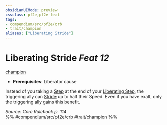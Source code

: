 ```yaml
---
obsidianUIMode: preview
cssclass: pf2e,pf2e-feat
tags:
- compendium/src/pf2e/crb
- trait/champion
aliases: ["Liberating Stride"]
---
```

# Liberating Stride  *Feat 12*  
[champion](Reference/Rules/Traits/champion.md "Champion Class Trait")  

- **Prerequisites**: Liberator cause

Instead of you taking a [Step](step.md) at the end of your [Liberating Step](liberating-step.md), the triggering ally can [Stride](stride.md) up to half their Speed. Even if you have exalt, only the triggering ally gains this benefit.

*Source: Core Rulebook p. 114*  
%% #compendium/src/pf2e/crb #trait/champion %%